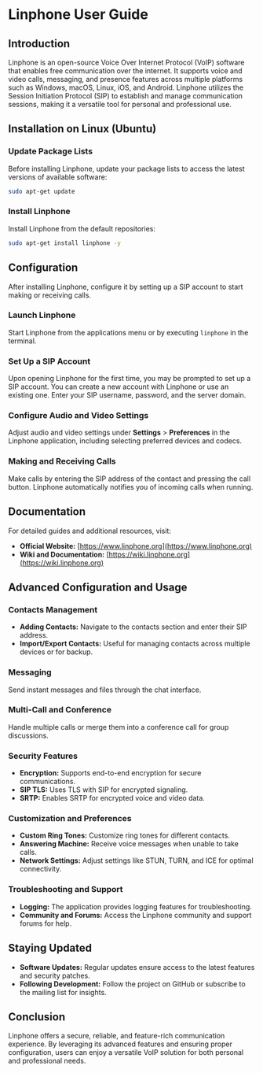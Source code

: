 # Linphone User Guide

## Introduction

Linphone is an open-source Voice Over Internet Protocol (VoIP) software that enables free communication over the internet. It supports voice and video calls, messaging, and presence features across multiple platforms such as Windows, macOS, Linux, iOS, and Android. Linphone utilizes the Session Initiation Protocol (SIP) to establish and manage communication sessions, making it a versatile tool for personal and professional use.

## Installation on Linux (Ubuntu)

### Update Package Lists

Before installing Linphone, update your package lists to access the latest versions of available software:

```bash
sudo apt-get update
```

### Install Linphone

Install Linphone from the default repositories:

```bash
sudo apt-get install linphone -y
```

## Configuration

After installing Linphone, configure it by setting up a SIP account to start making or receiving calls.

### Launch Linphone

Start Linphone from the applications menu or by executing `linphone` in the terminal.

### Set Up a SIP Account

Upon opening Linphone for the first time, you may be prompted to set up a SIP account. You can create a new account with Linphone or use an existing one. Enter your SIP username, password, and the server domain.

### Configure Audio and Video Settings

Adjust audio and video settings under **Settings** > **Preferences** in the Linphone application, including selecting preferred devices and codecs.

### Making and Receiving Calls

Make calls by entering the SIP address of the contact and pressing the call button. Linphone automatically notifies you of incoming calls when running.

## Documentation

For detailed guides and additional resources, visit:

- **Official Website:** [https://www.linphone.org](https://www.linphone.org)
- **Wiki and Documentation:** [https://wiki.linphone.org](https://wiki.linphone.org)

## Advanced Configuration and Usage

### Contacts Management

- **Adding Contacts:** Navigate to the contacts section and enter their SIP address.
- **Import/Export Contacts:** Useful for managing contacts across multiple devices or for backup.

### Messaging

Send instant messages and files through the chat interface.

### Multi-Call and Conference

Handle multiple calls or merge them into a conference call for group discussions.

### Security Features

- **Encryption:** Supports end-to-end encryption for secure communications.
- **SIP TLS:** Uses TLS with SIP for encrypted signaling.
- **SRTP:** Enables SRTP for encrypted voice and video data.

### Customization and Preferences

- **Custom Ring Tones:** Customize ring tones for different contacts.
- **Answering Machine:** Receive voice messages when unable to take calls.
- **Network Settings:** Adjust settings like STUN, TURN, and ICE for optimal connectivity.

### Troubleshooting and Support

- **Logging:** The application provides logging features for troubleshooting.
- **Community and Forums:** Access the Linphone community and support forums for help.

## Staying Updated

- **Software Updates:** Regular updates ensure access to the latest features and security patches.
- **Following Development:** Follow the project on GitHub or subscribe to the mailing list for insights.

## Conclusion

Linphone offers a secure, reliable, and feature-rich communication experience. By leveraging its advanced features and ensuring proper configuration, users can enjoy a versatile VoIP solution for both personal and professional needs.
